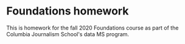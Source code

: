 # Foundations homework

This is homework for the fall 2020 Foundations course as part of the Columbia Journalism School's data MS program.